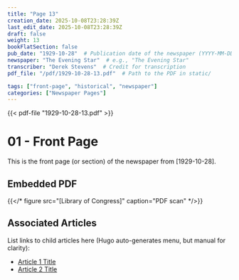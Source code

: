 ```yaml
---
title: "Page 13"
creation_date: 2025-10-08T23:28:39Z
last_edit_date: 2025-10-08T23:28:39Z
draft: false
weight: 13
bookFlatSection: false
pub_date: "1929-10-28"  # Publication date of the newspaper (YYYY-MM-DD)
newspaper: "The Evening Star"  # e.g., "The Evening Star"
transcriber: "Derek Stevens"  # Credit for transcription
pdf_file: "/pdf/1929-10-28-13.pdf"  # Path to the PDF in static/

tags: ["front-page", "historical", "newspaper"]
categories: ["Newspaper Pages"]
---
```

{{< pdf-file "1929-10-28-13.pdf" >}}

# 01 - Front Page
This is the front page (or section) of the newspaper from [1929-10-28].

## Embedded PDF
{{</* figure src="[Library of Congress]" caption="PDF scan" */>}}

## Associated Articles
List links to child articles here (Hugo auto-generates menu, but manual for clarity):
- [Article 1 Title](/2025/10/08/article1/)
- [Article 2 Title](/2025/10/08/article2/)

<!-- Add transcribed text or summaries from the front page here if needed. Child articles will appear in the sidebar menu due to bookCollapseSection. -->
<!-- Note: After creation, replace [PUB_DATE_PLACEHOLDER] with the value from front matter 'pub_date', and [PDF_FILE_PLACEHOLDER] with 'pdf_file'. -->
